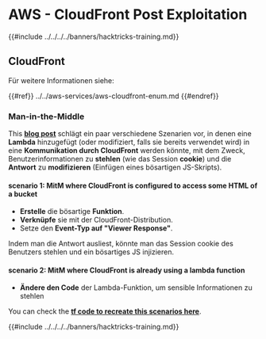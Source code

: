 # AWS - CloudFront Post Exploitation

{{#include ../../../../banners/hacktricks-training.md}}

## CloudFront

Für weitere Informationen siehe:

{{#ref}}
../../aws-services/aws-cloudfront-enum.md
{{#endref}}

### Man-in-the-Middle

This [**blog post**](https://medium.com/@adan.alvarez/how-attackers-can-misuse-aws-cloudfront-access-to-make-it-rain-cookies-acf9ce87541c) schlägt ein paar verschiedene Szenarien vor, in denen eine **Lambda** hinzugefügt (oder modifiziert, falls sie bereits verwendet wird) in eine **Kommunikation durch CloudFront** werden könnte, mit dem Zweck, Benutzerinformationen zu **stehlen** (wie das Session **cookie**) und die **Antwort** zu **modifizieren** (Einfügen eines bösartigen JS-Skripts).

#### scenario 1: MitM where CloudFront is configured to access some HTML of a bucket

- **Erstelle** die bösartige **Funktion**.
- **Verknüpfe** sie mit der CloudFront-Distribution.
- Setze den **Event-Typ auf "Viewer Response"**.

Indem man die Antwort ausliest, könnte man das Session cookie des Benutzers stehlen und ein bösartiges JS injizieren.

#### scenario 2: MitM where CloudFront is already using a lambda function

- **Ändere den Code** der Lambda-Funktion, um sensible Informationen zu stehlen

You can check the [**tf code to recreate this scenarios here**](https://github.com/adanalvarez/AWS-Attack-Scenarios/tree/main).

{{#include ../../../../banners/hacktricks-training.md}}
